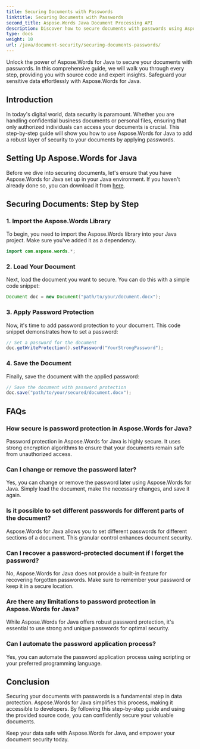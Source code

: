 ```yaml
---
title: Securing Documents with Passwords
linktitle: Securing Documents with Passwords
second_title: Aspose.Words Java Document Processing API
description: Discover how to secure documents with passwords using Aspose.Words for Java. This step-by-step guide includes source code and expert tips. Keep your data protected.
type: docs
weight: 10
url: /java/document-security/securing-documents-passwords/
---
```


Unlock the power of Aspose.Words for Java to secure your documents with passwords. In this comprehensive guide, we will walk you through every step, providing you with source code and expert insights. Safeguard your sensitive data effortlessly with Aspose.Words for Java.


## Introduction

In today's digital world, data security is paramount. Whether you are handling confidential business documents or personal files, ensuring that only authorized individuals can access your documents is crucial. This step-by-step guide will show you how to use Aspose.Words for Java to add a robust layer of security to your documents by applying passwords.

## Setting Up Aspose.Words for Java

Before we dive into securing documents, let's ensure that you have Aspose.Words for Java set up in your Java environment. If you haven't already done so, you can download it from [here](https://releases.aspose.com/words/Java/).

## Securing Documents: Step by Step

### 1. Import the Aspose.Words Library

To begin, you need to import the Aspose.Words library into your Java project. Make sure you've added it as a dependency.

```java
import com.aspose.words.*;
```

### 2. Load Your Document

Next, load the document you want to secure. You can do this with a simple code snippet:

```java
Document doc = new Document("path/to/your/document.docx");
```

### 3. Apply Password Protection

Now, it's time to add password protection to your document. This code snippet demonstrates how to set a password:

```java
// Set a password for the document
doc.getWriteProtection().setPassword("YourStrongPassword");
```

### 4. Save the Document

Finally, save the document with the applied password:

```java
// Save the document with password protection
doc.save("path/to/your/secured/document.docx");
```

## FAQs

### How secure is password protection in Aspose.Words for Java?

Password protection in Aspose.Words for Java is highly secure. It uses strong encryption algorithms to ensure that your documents remain safe from unauthorized access.

### Can I change or remove the password later?

Yes, you can change or remove the password later using Aspose.Words for Java. Simply load the document, make the necessary changes, and save it again.

### Is it possible to set different passwords for different parts of the document?

Aspose.Words for Java allows you to set different passwords for different sections of a document. This granular control enhances document security.

### Can I recover a password-protected document if I forget the password?

No, Aspose.Words for Java does not provide a built-in feature for recovering forgotten passwords. Make sure to remember your password or keep it in a secure location.

### Are there any limitations to password protection in Aspose.Words for Java?

While Aspose.Words for Java offers robust password protection, it's essential to use strong and unique passwords for optimal security.

### Can I automate the password application process?

Yes, you can automate the password application process using scripting or your preferred programming language.

## Conclusion

Securing your documents with passwords is a fundamental step in data protection. Aspose.Words for Java simplifies this process, making it accessible to developers. By following this step-by-step guide and using the provided source code, you can confidently secure your valuable documents.

Keep your data safe with Aspose.Words for Java, and empower your document security today.

